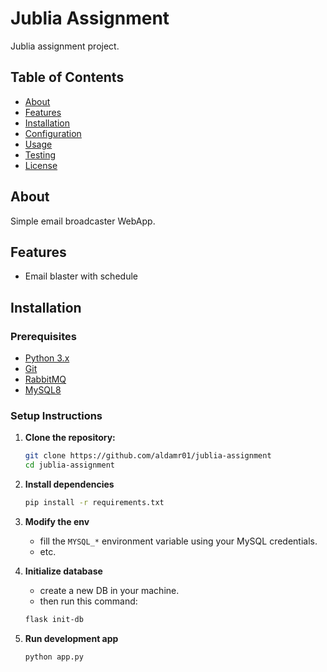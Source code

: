# Jublia Assignment

Jublia assignment project.

## Table of Contents
- [About](#about)
- [Features](#features)
- [Installation](#installation)
- [Configuration](#configuration)
- [Usage](#usage)
- [Testing](#testing)
- [License](#license)

## About
Simple email broadcaster WebApp.

## Features
- Email blaster with schedule

## Installation

### Prerequisites
- [Python 3.x](https://www.python.org/downloads/)
- [Git](https://git-scm.com/downloads)
- [RabbitMQ]()
- [MySQL8]()

### Setup Instructions

1. **Clone the repository:**
   ```bash
   git clone https://github.com/aldamr01/jublia-assignment
   cd jublia-assignment

2. **Install dependencies**
    ```bash
    pip install -r requirements.txt

3. **Modify the env**
    - fill the `MYSQL_*` environment variable using your MySQL credentials.
    - etc.

4. **Initialize database**
    - create a new DB in your machine.
    - then run this command:
    ```bash
    flask init-db

5. **Run development app**
    ```bash
    python app.py
